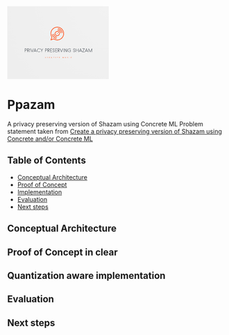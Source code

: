 ![# Ppazam](assets/logo.png)

# Ppazam
A privacy preserving version of Shazam using Concrete ML
Problem statement taken from [Create a privacy preserving version of Shazam using Concrete and/or Concrete ML](https://github.com/zama-ai/bounty-program/issues/79)

## Table of Contents
- [Conceptual Architecture](#conceptual-architecture)
- [Proof of Concept](#prrof-of-concept)
- [Implementation](#quantization-aware-implementation)
- [Evaluation](#evaluation)
- [Next steps](#next-steps)
## Conceptual Architecture<a name="concept"></a>

## Proof of Concept in clear

## Quantization aware implementation

## Evaluation

## Next steps



